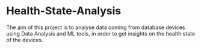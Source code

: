 # Health-State-Analysis
The aim of this project is to analyse data coming from database devices using Data Analysis and ML tools, in order to get insights on the health state of the devices.

